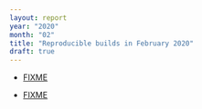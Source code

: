 ```yaml
---
layout: report
year: "2020"
month: "02"
title: "Reproducible builds in February 2020"
draft: true
---
```


* [FIXME](https://lists.debian.org/debian-devel/2020/02/msg00121.html)

* [FIXME](https://salsa.debian.org/python-team/modules/python-django/commit/e43666ba7bdb8cbc73c6c738a11de44fb66fa9c0)
